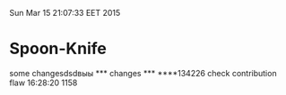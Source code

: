 Sun Mar 15 21:07:33 EET 2015
# Spoon-Knife
some changesdsdвыы
*** changes ***
****134226
check contribution flaw
16:28:20
1158